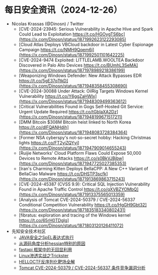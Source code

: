 # 每日安全资讯（2024-12-26）

- Nicolas Krassas (@Dinosn) / Twitter
  - [CVE-2024-23945: Serious Vulnerability in Apache Hive and Spark Could Lead to Exploitation https://t.co/HGOygTS6bc](https://x.com/Dinosn/status/1871992623122293085)
  - [Cloud Atlas Deploys VBCloud backdoor in Latest Cyber Espionage Campaign https://t.co/NMH9Qqem6i](https://x.com/Dinosn/status/1871992501101642225)
  - [CVE-2024-9474 Exploited: LITTLELAMB.WOOLTEA Backdoor Discovered in Palo Alto Devices https://t.co/BUmhL3SeMA](https://x.com/Dinosn/status/1871978989218386199)
  - [Weaponizing Windows Defender: New Attack Bypasses EDR https://t.co/5gE37qTtkD](https://x.com/Dinosn/status/1871948358455308690)
  - [CVE-2024-30088 Under Attack: OilRig Targets Windows Kernel Vulnerability https://t.co/Y6ggZaHWlx](https://x.com/Dinosn/status/1871948309499363612)
  - [Critical Vulnerabilities Found in Gogs Self-Hosted Git Service: Urgent Update Required https://t.co/tGbIaXA2Dz](https://x.com/Dinosn/status/1871948199671517211)
  - [DMM Bitcoin $308M Bitcoin heist linked to North Korea https://t.co/dlFQANHdih](https://x.com/Dinosn/status/1871948083728384364)
  - [Former NSA cyberspy's not-so-secret hobby: Hacking Christmas lights https://t.co/FT2yjZQYyj](https://x.com/Dinosn/status/1871947909014655243)
  - [Ruijie Networks' Cloud Platform Flaws Could Expose 50,000 Devices to Remote Attacks https://t.co/s0BkVJBjbw](https://x.com/Dinosn/status/1871947725027385353)
  - [Iran's Charming Kitten Deploys BellaCPP: A New C++ Variant of BellaCiao Malware https://t.co/DHSTP3scfk](https://x.com/Dinosn/status/1871913869863715243)
  - [CVE-2024-45387 (CVSS 9.9): Critical SQL Injection Vulnerability Found in Apache Traffic Control https://t.co/qXVBZYOMbQ](https://x.com/Dinosn/status/1871913375565013359)
  - [Analysis of Tomcat CVE-2024-50379 / CVE-2024-56337 Conditional Competition Vulnerability https://t.co/HgGH9Gbt32](https://x.com/Dinosn/status/1871835183340802431)
  - [fibratus: exploration and tracing of the Windows kernel https://t.co/65rH0TDgIg](https://x.com/Dinosn/status/1871803120126411072)
- 先知安全技术社区
  - [JAVA安全之SpEL表达式执行](https://xz.aliyun.com/t/16905)
  - [从源码角度分析hessian特别的原因](https://xz.aliyun.com/t/16904)
  - [fastapi 框架中的无回显利用](https://xz.aliyun.com/t/16903)
  - [Linux渗透实战之Trickster](https://xz.aliyun.com/t/16902)
  - [HELLOCTF反序列化靶场全解](https://xz.aliyun.com/t/16901)
  - [Tomcat CVE-2024-50379 / CVE-2024-56337 条件竞争漏洞分析](https://xz.aliyun.com/t/16900)
